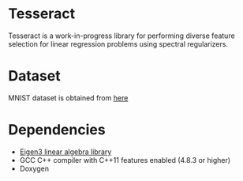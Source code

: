 Tesseract
=========

Tesseract is a work-in-progress library for performing diverse feature selection for linear regression problems using spectral regularizers.

Dataset
=======
MNIST dataset is obtained from [here](http://yann.lecun.com/exdb/mnist/)

Dependencies
============
- [Eigen3 linear algebra library](http://eigen.tuxfamily.org/index.php?title=Main_Page)
- GCC C++ compiler with C++11 features enabled (4.8.3 or higher)
- Doxygen
